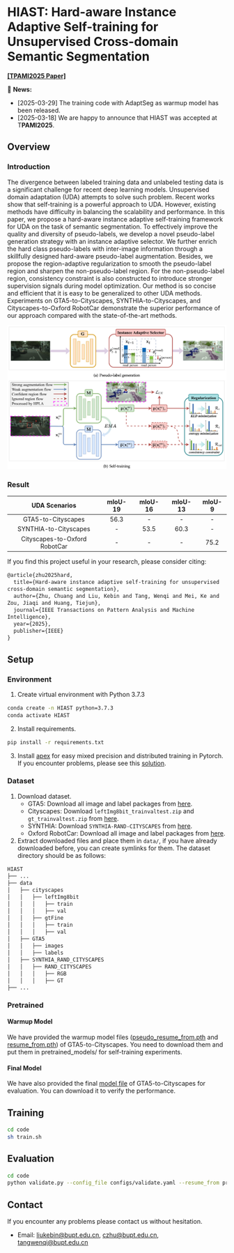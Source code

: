 # HIAST: Hard-aware Instance Adaptive Self-training for Unsupervised Cross-domain Semantic Segmentation

**[[TPAMI2025 Paper]](https://arxiv.org/pdf/2302.06992)**

🔔 **News:**

* [2025-03-29] The training code with AdaptSeg as warmup model has been released.
* [2025-03-18] We are happy to announce that HIAST was accepted at T**PAMI2025**.

## Overview

### Introduction

The divergence between labeled training data and unlabeled testing data is a significant challenge for recent deep learning models. Unsupervised domain adaptation (UDA) attempts to solve such problem. Recent works show that self-training is a powerful approach to UDA. However, existing methods have difficulty in balancing the scalability and performance. In this paper, we propose a hard-aware instance adaptive self-training framework for UDA on the task of semantic segmentation. To effectively improve the quality and diversity of pseudo-labels, we develop a novel pseudo-label generation strategy with an instance adaptive selector. We further enrich the hard class pseudo-labels with inter-image information through a skillfully designed hard-aware pseudo-label augmentation. Besides, we propose the region-adaptive regularization to smooth the pseudo-label region and sharpen the non-pseudo-label region. For the non-pseudo-label region, consistency constraint is also constructed to introduce stronger supervision signals during model optimization. Our method is so concise and efficient that it is easy to be generalized to other UDA methods. Experiments on GTA5-to-Cityscapes, SYNTHIA-to-Cityscapes, and Cityscapes-to-Oxford RobotCar demonstrate the superior performance of our approach compared with the state-of-the-art methods.

<img src="imgs/framework.png" alt="framework" style="zoom: 80%;" />

### Result

|        UDA  Scenarios        | mIoU-19 | mIoU-16 | mIoU-13 | mIoU-9 |
| :---------------------------: | :-----: | :-----: | :-----: | :----: |
|      GTA5-to-Cityscapes      |  56.3  |    -    |    -    |   -   |
|     SYNTHIA-to-Cityscapes     |    -    |  53.5  |  60.3  |   -   |
| Cityscapes-to-Oxford RobotCar |    -    |    -    |    -    |  75.2  |

If you find this project useful in your research, please consider citing:

```
@article{zhu2025hard,
  title={Hard-aware instance adaptive self-training for unsupervised cross-domain semantic segmentation},
  author={Zhu, Chuang and Liu, Kebin and Tang, Wenqi and Mei, Ke and Zou, Jiaqi and Huang, Tiejun},
  journal={IEEE Transactions on Pattern Analysis and Machine Intelligence},
  year={2025},
  publisher={IEEE}
}
```

## Setup

### Environment

1. Create virtual environment with Python 3.7.3

```bash
conda create -n HIAST python=3.7.3
conda activate HIAST
```

2. Install requirements.

```bash
pip install -r requirements.txt
```

3. Install [apex](https://github.com/NVIDIA/apex#linux) for easy mixed precision and distributed training in Pytorch. If you encounter problems, please see this [solution](https://github.com/NVIDIA/apex/issues/802#issuecomment-618699214).

### Dataset

1. Download dataset.
   - GTA5: Download all image and label packages from [here](https://download.visinf.tu-darmstadt.de/data/from_games/).
   - Cityscapes: Download `leftImg8bit_trainvaltest.zip` and `gt_trainvaltest.zip` from [here](https://www.cityscapes-dataset.com/downloads/).
   - SYNTHIA: Download `SYNTHIA-RAND-CITYSCAPES` from [here](http://synthia-dataset.net/downloads/).
   - Oxford RobotCar: Download all image and label packages from [here](https://www.nec-labs.com/~mas/adapt-seg/adapt-seg.html).
2. Extract downloaded files and place them in `data/`, if you have already downloaded before, you can create symlinks for them. The dataset directory should be as follows:

```
HIAST
├── ...
├── data
│   ├── cityscapes
│   │   ├── leftImg8bit
│   │   │   ├── train
│   │   │   ├── val
│   │   ├── gtFine
│   │   │   ├── train
│   │   │   ├── val
│   ├── GTA5
│   │   ├── images
│   │   ├── labels
│   ├── SYNTHIA_RAND_CITYSCAPES
│   │   ├── RAND_CITYSCAPES
│   │   │   ├── RGB
│   │   │   ├── GT
├── ...
```

### Pretrained

#### Warmup Model

We have provided the warmup model files ([pseudo_resume_from.pth](https://huggingface.co/wanderhzz/HIAST/blob/main/gtav-to-cityscapes/AdaptSeg%2BHIAST/pseudo_resume_from.pth) and [resume_from.pth](https://huggingface.co/wanderhzz/HIAST/blob/main/gtav-to-cityscapes/AdaptSeg%2BHIAST/resume_from.pth)) of GTA5-to-Cityscapes. You need to download them and put them in pretrained_models/ for self-training experiments.

#### Final Model

We have also provided the final [model file](https://huggingface.co/wanderhzz/HIAST/blob/main/gtav-to-cityscapes/AdaptSeg%2BHIAST/HIAST_final.pth) of GTA5-to-Cityscapes for evaluation. You can download it to verify the performance.

## Training

```bash
cd code
sh train.sh
```

## Evaluation

```bash
cd code
python validate.py --config_file configs/validate.yaml --resume_from pretrained/HIAST_final.pth --color_mask_dir_path ../outputs
```

## Contact

If you encounter any problems please contact us without hesitation.

- Email: liukebin@bupt.edu.cn, czhu@bupt.edu.cn, tangwenqi@bupt.edu.cn

